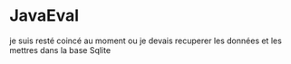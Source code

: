 # JavaEval

je suis resté coincé au moment ou je devais recuperer les données et les mettres dans la base Sqlite
